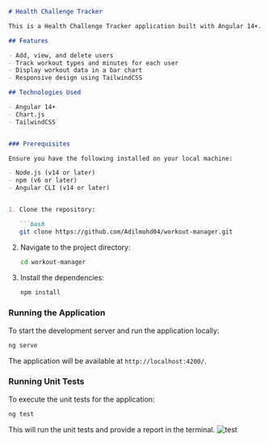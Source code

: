 ```markdown
# Health Challenge Tracker

This is a Health Challenge Tracker application built with Angular 14+. The application allows users to track workout types and minutes, view the data in a bar chart, and manage users.

## Features

- Add, view, and delete users
- Track workout types and minutes for each user
- Display workout data in a bar chart
- Responsive design using TailwindCSS

## Technologies Used

- Angular 14+
- Chart.js
- TailwindCSS


### Prerequisites

Ensure you have the following installed on your local machine:

- Node.js (v14 or later)
- npm (v6 or later)
- Angular CLI (v14 or later)


1. Clone the repository:

   ```bash
   git clone https://github.com/Adilmohd04/workout-manager.git
   ```

2. Navigate to the project directory:

   ```bash
   cd workout-manager
   ```

3. Install the dependencies:

   ```bash
   npm install
   ```

### Running the Application

To start the development server and run the application locally:

```bash
ng serve
```

The application will be available at `http://localhost:4200/`.

### Running Unit Tests

To execute the unit tests for the application:

```bash
ng test
```

This will run the unit tests and provide a report in the terminal.
![test](https://github.com/user-attachments/assets/4614b249-83cd-4a07-ae37-46a088be8938)

